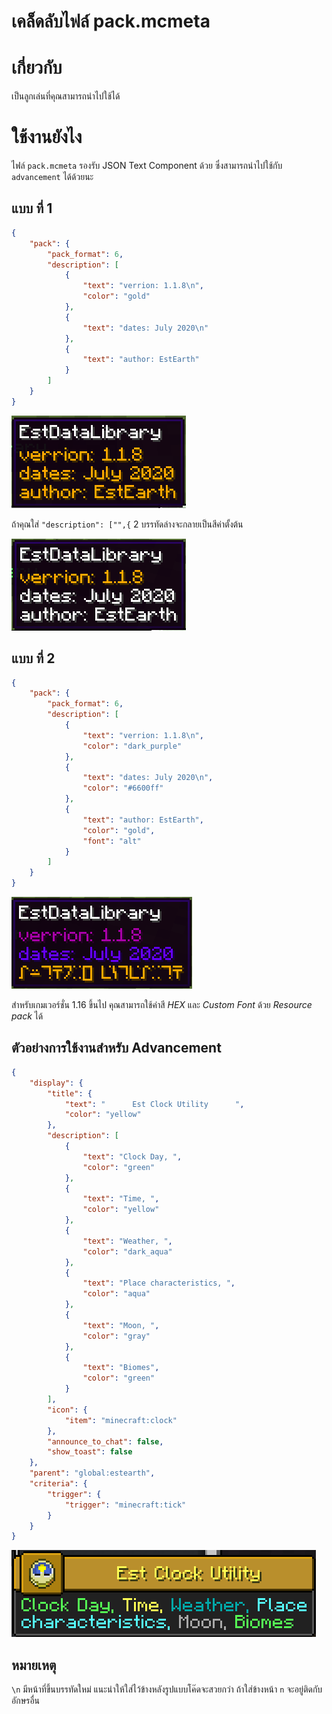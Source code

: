 # เคล็ดลับไฟล์ pack.mcmeta

# เกี่ยวกับ

เป็นลูกเล่นที่คุณสามารถนำไปใช้ได้

# ใช้งานยังไง

ไฟล์ `pack.mcmeta` รองรับ JSON Text Component ด้วย
ซึ่งสามารถนำไปใช้กับ `advancement` ได้ด้วยนะ 

## แบบ ที่ 1

```json
{
	"pack": {
		"pack_format": 6,
		"description": [
			{
				"text": "verrion: 1.1.8\n",
				"color": "gold"
			},
			{
				"text": "dates: July 2020\n"
			},
			{
				"text": "author: EstEarth"
			}
		]
	}
}
```
![](./pack/1.png)

ถ้าคุณใส่ `"description": ["",{` 2 บรรทัดล่างจะกลายเป็นสีค่าตั้งต้น

![](./pack/1_1.png)

## แบบ ที่ 2

```json
{
    "pack": {
        "pack_format": 6,
        "description": [
            {
                "text": "verrion: 1.1.8\n",
                "color": "dark_purple"
            },
            {
                "text": "dates: July 2020\n",
                "color": "#6600ff"
            },
            {
                "text": "author: EstEarth",
				"color": "gold",
				"font": "alt"
            }
        ]
    }
}
```
![](./pack/2.png)

สำหรับเกมเวอร์ชั่น 1.16 ขึ้นไป
คุณสามารถใช้ค่าสี *HEX* และ *Custom Font* ด้วย *Resource pack* ได้

## ตัวอย่างการใช้งานสำหรับ Advancement

```json
{
	"display": {
		"title": {
			"text": "      Est Clock Utility      ",
			"color": "yellow"
		},
		"description": [
			{
				"text": "Clock Day, ",
				"color": "green"
			},
			{
				"text": "Time, ",
				"color": "yellow"
			},
			{
				"text": "Weather, ",
				"color": "dark_aqua"
			},
			{
				"text": "Place characteristics, ",
				"color": "aqua"
			},
			{
				"text": "Moon, ",
				"color": "gray"
			},
			{
				"text": "Biomes",
				"color": "green"
			}
		],
		"icon": {
			"item": "minecraft:clock"
		},
		"announce_to_chat": false,
		"show_toast": false
	},
	"parent": "global:estearth",
	"criteria": {
		"trigger": {
			"trigger": "minecraft:tick"
		}
	}
}
```
![](./pack/3.png)

## หมายเหตุ

`\n` มีหน้าที่ขึ้นบรรทัดใหม่ แนะนำให้ใส่ไว้ข้างหลังรูปแบบโค๊ดจะสวยกว่า ถ้าใส่ข้างหน้า `n` จะอยู่ติดกับอักษรอื่น